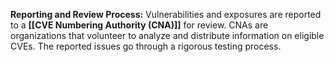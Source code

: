 **Reporting and Review Process:** Vulnerabilities and exposures are reported to a **[[CVE Numbering Authority (CNA)]]** for review. CNAs are organizations that volunteer to analyze and distribute information on eligible CVEs. The reported issues go through a rigorous testing process.